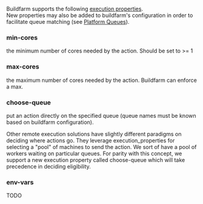 Buildfarm supports the following [execution properties](https://docs.bazel.build/versions/master/be/common-definitions.html#common.exec_properties).  
New properties may also be added to buildfarm's configuration in order to facilitate queue matching (see [Platform Queues](https://github.com/bazelbuild/bazel-buildfarm/wiki/Shard-Platform-Operation-Queue)).

### min-cores
the minimum number of cores needed by the action.  Should be set to >= 1

### max-cores
the maximum number of cores needed by the action. Buildfarm can enforce a max.

### choose-queue
put an action directly on the specified queue (queue names must be known based on buildfarm configuration).  

Other remote execution solutions have slightly different paradigms on deciding where actions go. They leverage execution_properties for selecting a "pool" of machines to send the action. We sort of have a pool of workers waiting on particular queues. For parity with this concept, we support a new execution property called choose-queue which will take precedence in deciding eligibility.

### env-vars
TODO